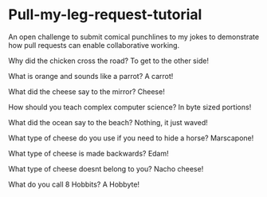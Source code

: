 # Pull-my-leg-request-tutorial
An open challenge to submit comical punchlines to my jokes to demonstrate how pull requests can enable collaborative working.

Why did the chicken cross the road? To get to the other side!

What is orange and sounds like a parrot? A carrot!

What did the cheese say to the mirror? Cheese!

How should you teach complex computer science? In byte sized portions!

What did the ocean say to the beach? Nothing, it just waved!

What type of cheese do you use if you need to hide a horse? Marscapone!

What type of cheese is made backwards? Edam!

What type of cheese doesnt belong to you? Nacho cheese!


What do you call 8 Hobbits? A Hobbyte!
